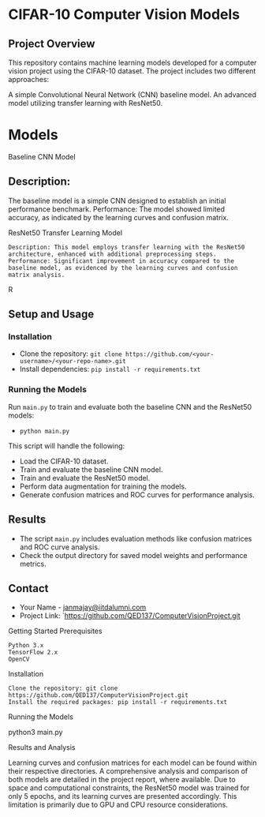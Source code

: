 # CIFAR-10 Computer Vision Models
## Project Overview

This repository contains machine learning models developed for a computer vision project using the CIFAR-10 dataset. The project includes two different approaches:

A simple Convolutional Neural Network (CNN) baseline model.
An advanced model utilizing transfer learning with ResNet50.

# Models
Baseline CNN Model

## Description: 
The baseline model is a simple CNN designed to establish an initial performance benchmark.
    Performance: The model showed limited accuracy, as indicated by the learning curves and confusion matrix.

ResNet50 Transfer Learning Model

    Description: This model employs transfer learning with the ResNet50 architecture, enhanced with additional preprocessing steps.
    Performance: Significant improvement in accuracy compared to the baseline model, as evidenced by the learning curves and confusion matrix analysis.

R
## Setup and Usage
### Installation
- Clone the repository: `git clone https://github.com/<your-username>/<your-repo-name>.git`
- Install dependencies: `pip install -r requirements.txt`

### Running the Models
Run `main.py` to train and evaluate both the baseline CNN and the ResNet50 models:
- `python main.py`

This script will handle the following:
- Load the CIFAR-10 dataset.
- Train and evaluate the baseline CNN model.
- Train and evaluate the ResNet50 model.
- Perform data augmentation for training the models.
- Generate confusion matrices and ROC curves for performance analysis.

## Results
- The script `main.py` includes evaluation methods like confusion matrices and ROC curve analysis.
- Check the output directory for saved model weights and performance metrics.



## Contact
- Your Name - [janmajay@iitdalumni.com](mailto:janmajay@iitdalumni.com)
- Project Link: `https://github.com/QED137/ComputerVisionProject.git



Getting Started
Prerequisites

    Python 3.x
    TensorFlow 2.x
    OpenCV

Installation

    Clone the repository: git clone https://github.com/QED137/ComputerVisionProject.git
    Install the required packages: pip install -r requirements.txt

Running the Models

 python3 main.py

Results and Analysis

Learning curves and confusion matrices for each model can be found within their respective directories. A comprehensive analysis and comparison of both models are detailed in the project report, where available. Due to space and computational constraints, the ResNet50 model was trained for only 5 epochs, and its learning curves are presented accordingly. This limitation is primarily due to GPU and CPU resource considerations.

